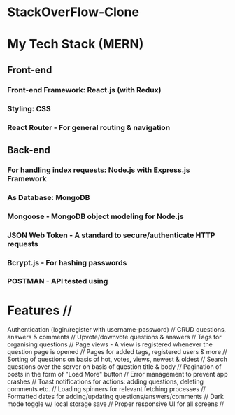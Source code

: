 # StackOverFlow-Clone  

# My Tech Stack (MERN) 
## Front-end 
### Front-end Framework: React.js (with Redux) 
### Styling: CSS 
### React Router - For general routing & navigation 

## Back-end 
### For handling index requests: Node.js with Express.js Framework 
### As Database: MongoDB 
### Mongoose - MongoDB object modeling for Node.js 
### JSON Web Token - A standard to secure/authenticate HTTP requests 
### Bcrypt.js - For hashing passwords 
### POSTMAN - API tested using  


# Features //
Authentication (login/register with username-password) //
CRUD questions, answers & comments //
Upvote/downvote questions & answers //
Tags for organising questions //
Page views - A view is registered whenever the question page is opened //
Pages for added tags, registered users & more //
Sorting of questions on basis of hot, votes, views, newest & oldest //
Search questions over the server on basis of question title & body //
Pagination of posts in the form of "Load More" button //
Error management to prevent app crashes //
Toast notifications for actions: adding questions, deleting comments etc. //
Loading spinners for relevant fetching processes //
Formatted dates for adding/updating questions/answers/comments //
Dark mode toggle w/ local storage save //
Proper responsive UI for all screens  //
